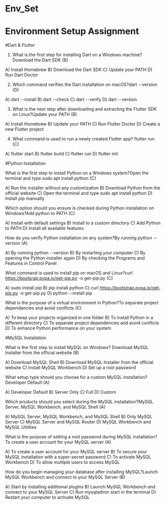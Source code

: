# Env_Set

# Environment Setup Assignment

#Dart & Flutter

1. What is the first step for installing Dart on a Windows machine?Download the Dart SDK (B)

A) Install Homebrew
B) Download the Dart SDK
C) Update your PATH
D) Run Dart Doctor


2. Which command verifies the Dart installation on macOS?dart --version (D)

A) dart --install
B) dart --check
C) dart --verify
D) dart --version


3. What is the next step after downloading and extracting the Flutter SDK on Linux?Update your PATH (B)

A) Install Homebrew
B) Update your PATH
C) Run Flutter Doctor
D) Create a new Flutter project


4. What command is used to run a newly created Flutter app? flutter run (C)

A) flutter start
B) flutter build
C) flutter run
D) flutter init


#Python Installation

What is the first step to install Python on a Windows system?Open the terminal and type sudo apt install python (C)

A) Run the installer without any customization
B) Download Python from the official website
C) Open the terminal and type sudo apt install python
D) Install pip manually

Which option should you ensure is checked during Python installation on Windows?Add python to PATH (C)

A) Install with default settings
B) Install to a custom directory
C) Add Python to PATH
D) Install all available features

How do you verify Python installation on any system?By running python --version (A)

A) By running python --version
B) By restarting your computer
C) By opening the Python installer again
D) By checking the Programs and Features in Control Panel

What command is used to install pip on macOS and Linux?curl https://bootsrap.pypa.io/get-pip.py -o get-pip.py (C)

A) sudo install pip
B) pip install python
C) curl https://bootstrap.pypa.io/get-pip.py -o get-pip.py
D) python --install pip

What is the purpose of a virtual environment in Python?To separate project dependancies and avoid conflicts (C)

A) To keep your projects organized in one folder
B) To install Python in a different directory
C) To separate project dependencies and avoid conflicts
D) To enhance Python performance on your system

#MySQL Installation

What is the first step to install MySQL on Windows? Download MySQL Installer from the official website (B)

A) Download MySQL Shell
B) Download MySQL Installer from the official website
C) Install MySQL Workbench
D) Set up a root password

What setup type should you choose for a custom MySQL installation?Developer Default (A)

A) Developer Default
B) Server Only
C) Full
D) Custom

Which products should you select during the MySQL installation?MySQL Server, MySQL Workbench, and MySQL Shell (A)

A) MySQL Server, MySQL Workbench, and MySQL Shell
B) Only MySQL Server
C) MySQL Server and MySQL Router
D) MySQL Workbench and MySQL Utilities

What is the purpose of setting a root password during MySQL installation?To create a user account for your MySQL server (A)

A) To create a user account for your MySQL server
B) To secure your MySQL installation with a super-secret password
C) To activate MySQL Workbench
D) To allow multiple users to access MySQL

How do you begin managing your database after installing MySQL?Launch MySQL Workbench and connect to your MySQL Server (B)

A) Start by installing additional plugins
B) Launch MySQL Workbench and connect to your MySQL Server
C) Run mysqladmin start in the terminal
D) Restart your computer to activate MySQL
